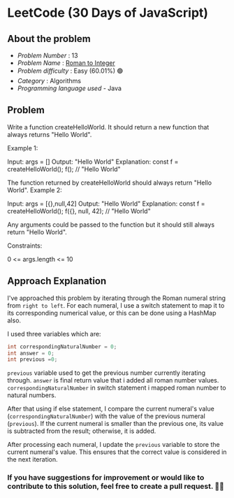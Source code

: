 # LeetCode (30 Days of JavaScript)

## About the problem
- *Problem Number* : 13
- *Problem Name* :  [Roman to Integer](https://leetcode.com/problems/roman-to-integer/)
- *Problem difficulty* : Easy (60.01%) 🟢
- *Category* : Algorithms
- *Programming language used* - Java

## Problem

Write a function createHelloWorld. It should return a new function that always returns "Hello World".
 

Example 1:

Input: args = []
Output: "Hello World"
Explanation:
const f = createHelloWorld();
f(); // "Hello World"

The function returned by createHelloWorld should always return "Hello World".
Example 2:

Input: args = [{},null,42]
Output: "Hello World"
Explanation:
const f = createHelloWorld();
f({}, null, 42); // "Hello World"

Any arguments could be passed to the function but it should still always return "Hello World".
 

Constraints:

0 <= args.length <= 10


## Approach Explanation
I've approached this problem by iterating through the Roman numeral string from `right to left`. 
For each numeral, I use a switch statement to map it to its corresponding numerical value, or this can be done using a HashMap also.

I used three variables which are:
```cpp
int correspondingNaturalNumber = 0;  
int answer = 0;  
int previous =0;
```
`previous` variable used to get the previous number currently iterating through.
`answer` is final return value that i added all roman number values.
`correspondingNaturalNumber` in switch statement i mapped roman number to natural numbers.

After that using if else statement, I compare the current numeral's value (`correspondingNaturalNumber`) with the value of the previous numeral (`previous`). If the current numeral is smaller than the previous one, its value is subtracted from the result; otherwise, it is added.

After processing each numeral, I update the `previous` variable to store the current numeral's value. This ensures that the correct value is considered in the next iteration.

### If you have suggestions for improvement or would like to contribute to this solution, feel free to create a pull request. 🙌😇
